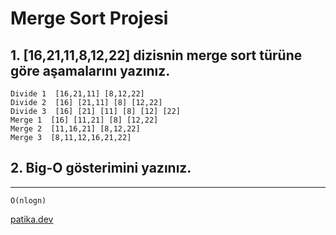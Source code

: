# Merge Sort Projesi

## 1. [16,21,11,8,12,22] dizisnin merge sort türüne göre aşamalarını yazınız.

```
Divide 1  [16,21,11] [8,12,22]
Divide 2  [16] [21,11] [8] [12,22]
Divide 3  [16] [21] [11] [8] [12] [22]
Merge 1  [16] [11,21] [8] [12,22]
Merge 2  [11,16,21] [8,12,22]
Merge 3  [8,11,12,16,21,22]

```

## 2. Big-O gösterimini yazınız.

---

```
O(nlogn)

```

[patika.dev](https://app.patika.dev/)
